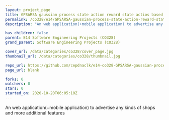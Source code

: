 ```yaml
---
layout: project_page
title: GPSARSA gaussian process state action reward state actios based SITNSHOP
permalink: /co328/e14/GPSARSA-gaussian-process-state-action-reward-state-actios-based-SITNSHOP
description: "An web application(+mobile application) to advertise any kinds of shops and more additional features"

has_children: false
parent: E14 Software Engineering Projects (CO328)
grand_parent: Software Engineering Projects (CO328)

cover_url: /data/categories/co328/cover_page.jpg
thumbnail_url: /data/categories/co328/thumbnail.jpg

repo_url: https://github.com/cepdnaclk/e14-co328-GPSARSA-gaussian-process-state-action-reward-state-actios-based-SITNSHOP
page_url: blank

forks: 0
watchers: 0
stars: 0
started_on: 2020-10-20T06:05:10Z
---
```

An web application(+mobile application) to advertise any kinds of shops and more additional features

